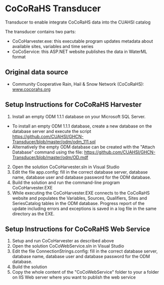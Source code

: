 # CoCoRaHS Transducer
Transducer to enable integrate CoCoRaHS data into the CUAHSI catalog

The transducer contains two parts:
- CoCoHarvester.exe: this executable program updates metadata about available sites, variables and time series
- CoCoService: this ASP.NET website publishes the data in WaterML format

## Original data source
- Community Cooperative Rain, Hail & Snow Network (CoCoRaHS): www.cocorahs.org

## Setup Instructions for CoCoRaHS Harvester
1. Install an empty ODM 1.1.1 database on your Microsoft SQL Server. 
- To install an empty ODM 1.1.1 database, create a new database on the database server and execute the script https://github.com/CUAHSI/GHCN-Transducer/blob/master/odm/odm_111.sql
- Alternatively the empty ODM database can be created with the "Attach Database" command using the file: https://github.com/CUAHSI/GHCN-Transducer/blob/master/odm/OD.mdf
2. Open the solution CoCoHarvester.sln in Visual Studio
3. Edit the file app.config: fill in the correct database server, database name, database user and database password for the ODM database.
4. Build the solution and run the command-line program CoCoHarvester.EXE
5. While executing the CoCoHarvester.EXE connects to the CoCoRaHS website and populates the Variables, Sources, Qualifiers, Sites and SeriesCatalog tables in the ODM database. Progress report of the update including errors and exceptions is saved in a log file in the same directory as the EXE.

## Setup Instructions for CoCoRaHS Web Service
1. Setup and run CoCoHarvester as described above
2. Open the solution CoCoWebService.sln in Visual Studio
3. Edit the file ConnectionStrings.config: fill in the correct database server, database name, database user and database password for the ODM database.
4. Build the solution
5. Copy the whole content of the "CoCoWebService" folder to your a folder on IIS Web server where you want to publish the web service
